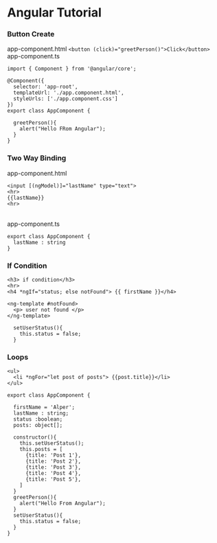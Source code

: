 
# Angular Tutorial 
### Button Create 

app-component.html 
```<button (click)="greetPerson()">Click</button> ``` 
<br> app-component.ts 
```
import { Component } from '@angular/core';

@Component({
  selector: 'app-root',
  templateUrl: './app.component.html',
  styleUrls: ['./app.component.css']
})
export class AppComponent {

  greetPerson(){
    alert("Hello FRom Angular");
  }
}

```
### Two Way Binding 
app-component.html 
```
<input [(ngModel)]="lastName" type="text">
<hr>
{{lastName}}
<hr>
```
<br> app-component.ts 
```
export class AppComponent {
  lastName : string
}
```
### If Condition
```
<h3> if condition</h3>
<hr>
<h4 *ngIf="status; else notFound"> {{ firstName }}</h4>

<ng-template #notFound>
  <p> user not found </p>
</ng-template>    
```

```
  setUserStatus(){
    this.status = false;
  }
```
### Loops 
```
<ul>
  <li *ngFor="let post of posts"> {{post.title}}</li>
</ul>
```
```
export class AppComponent {

  firstName = 'Alper';
  lastName : string;
  status :boolean;
  posts: object[];

  constructor(){
    this.setUserStatus();
    this.posts = [
      {title: 'Post 1'},
      {title: 'Post 2'},
      {title: 'Post 3'},
      {title: 'Post 4'},
      {title: 'Post 5'},
    ]
  }
  greetPerson(){
    alert("Hello From Angular");
  }
  setUserStatus(){
    this.status = false;
  }
}
```
